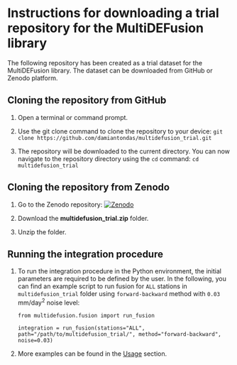 # Instructions for downloading a trial repository for the MultiDEFusion library

The following repository has been created as a trial dataset for the MultiDEFusion library.
The dataset can be downloaded from GitHub or Zenodo platform.

## Cloning the repository from GitHub

1. Open a terminal or command prompt.
2. Use the git clone command to clone the repository to your device:
`git clone https://github.com/damiantondas/multidefusion_trial.git`

3. The repository will be downloaded to the current directory. You can now navigate to the repository directory using the `cd` command:
`cd multidefusion_trial`

## Cloning the repository from Zenodo

1. Go to the Zenodo repository: <a href="https://doi.org/10.5281/zenodo.11064301"><img src="https://zenodo.org/badge/DOI/10.5281/zenodo.11064693.svg" alt="Zenodo"></a>

2. Download the **multidefusion_trial.zip** folder.

3. Unzip the folder.

## Running the integration procedure

1. To run the integration procedure in the Python environment, the initial parameters are required to be defined by the user. In the following, you can find an example script to run fusion for `ALL` stations in `multidefusion_trial` folder using `forward-backward` method with `0.03` mm/day<sup>2</sup> noise level: 

    ```
    from multidefusion.fusion import run_fusion

    integration = run_fusion(stations="ALL", path="/path/to/multidefusion_trial/", method="forward-backward", noise=0.03)
    ```

2. More examples can be found in the [Usage](../usage/) section.
